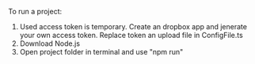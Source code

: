 To run a project:

  1) Used access token is temporary. Create an dropbox app and jenerate your own access token. Replace token an upload file in ConfigFile.ts
  2) Download Node.js
  3) Open project folder in terminal and use "npm run"
